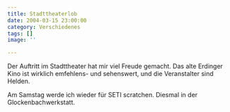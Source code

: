 ```yaml
---
title: Stadttheaterlob
date: 2004-03-15 23:00:00
category: Verschiedenes
tags: []
image: ''

---
```


Der Auftritt im Stadttheater hat mir viel Freude gemacht. Das alte Erdinger Kino ist wirklich emfehlens- und sehenswert, und die Veranstalter sind Helden.  

Am Samstag werde ich wieder für SETI scratchen. Diesmal in der Glockenbachwerkstatt.
